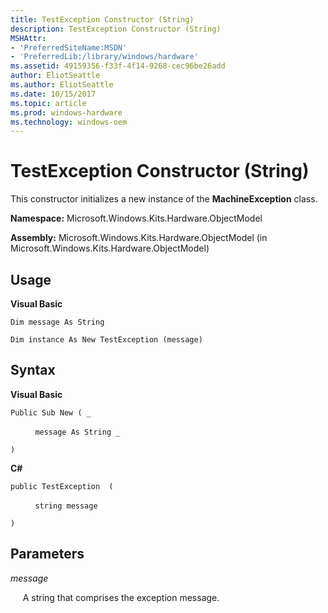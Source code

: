 ```yaml
---
title: TestException Constructor (String)
description: TestException Constructor (String)
MSHAttr:
- 'PreferredSiteName:MSDN'
- 'PreferredLib:/library/windows/hardware'
ms.assetid: 49159356-f33f-4f14-9268-cec96be26add
author: EliotSeattle
ms.author: EliotSeattle
ms.date: 10/15/2017
ms.topic: article
ms.prod: windows-hardware
ms.technology: windows-oem
---
```


# TestException Constructor (String)


This constructor initializes a new instance of the **MachineException** class.

**Namespace:** Microsoft.Windows.Kits.Hardware.ObjectModel

**Assembly:** Microsoft.Windows.Kits.Hardware.ObjectModel (in Microsoft.Windows.Kits.Hardware.ObjectModel)

## <span id="Usage"></span><span id="usage"></span><span id="USAGE"></span>Usage


**Visual Basic**

`Dim message As String`

`Dim instance As New TestException (message)`

## <span id="Syntax"></span><span id="syntax"></span><span id="SYNTAX"></span>Syntax


**Visual Basic**

`Public Sub New ( _`

          `message As String _`

`)`

**C#**

`public TestException  (`

          `string message`

`)`

## <span id="Parameters"></span><span id="parameters"></span><span id="PARAMETERS"></span>Parameters


*message*

     A string that comprises the exception message.

 

 






